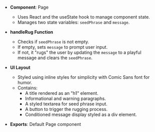 - **Component**: Page
  - Uses React and the useState hook to manage component state.
  - Manages two state variables: `seedPhrase` and `message`.

- **handleRug Function**
  - Checks if `seedPhrase` is not empty.
  - If empty, sets `message` to prompt user input.
  - If not, it "rugs" the user by updating the `message` to a playful message and clears the `seedPhrase`.

- **UI Layout**
  - Styled using inline styles for simplicity with Comic Sans font for humor.
  - Contains:
    - A title rendered as an "h1" element.
    - Informational and warning paragraphs.
    - A styled textarea for seed phrase input.
    - A button to trigger the rugging process.
    - Conditioned message display styled as a div element.

- **Exports**: Default Page component
